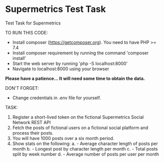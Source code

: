 # Supermetrics Test Task
Test Task for Supermetrics

TO RUN THIS CODE:

- Install composer (https://getcomposer.org). You need to have PHP >= 7.4 
- Install composer requirement by running the command 'composer install'
- Start the web server by running 'php -S localhost:8000'
- Navigate to localhost:8000 using your browser

**Please have a patience... It will need some time to obtain the data.**

DON'T FORGET:
- Change credentials in .env file for yourself.

TASK:
1. Register a short-lived token on the fictional Supermetrics Social Network REST API
2. Fetch the posts of fictional users on a fictional social platform and process their posts.
3. You will have 1000 posts over a six month period.
4. Show stats on the following:
   a. - Average character length of posts per month
   b. - Longest post by character length per month
   c. - Total posts split by week number
   d. - Average number of posts per user per month